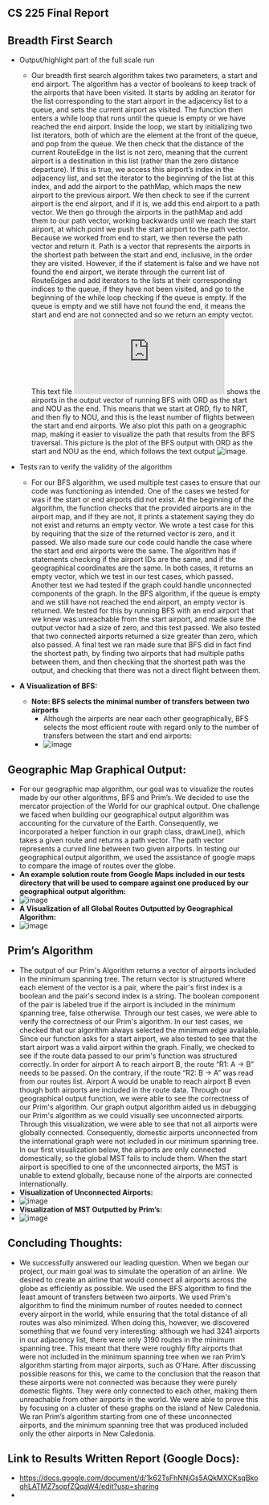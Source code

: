 ## CS 225 Final Report

## Breadth First Search
  - Output/highlight part of the full scale run
    - Our breadth first search algorithm takes two parameters, a start and end airport. The algorithm has a vector of booleans to keep track of the airports that have been visited. It starts by adding an iterator for the list corresponding to the start airport in the adjacency list to a queue, and sets the current airport as visited. The function then enters a while loop that runs until the queue is empty or we have reached the end airport. Inside the loop, we start by initializing two list iterators, both of which are the element at the front of the queue, and pop from the queue. We then check that the distance of the current RouteEdge in the list is not zero, meaning that the current airport is a destination in this list (rather than the zero distance departure). If this is true, we access this airport’s index in the adjacency list, and set the iterator to the beginning of the list at this index, and add the airport to the pathMap, which maps the new airport to the previous airport. We then check to see if the current airport is the end airport, and if it is, we add this end airport to a path vector. We then go through the airports in the pathMap and add them to our path vector, working backwards until we reach the start airport, at which point we push the start airport to the path vector. Because we worked from end to start, we then reverse the path vector and return it. Path is a vector that represents the airports in the shortest path between the start and end, inclusive, in the order they are visited. However, if the if statement is false and we have not found the end airport, we iterate through the current list of RouteEdges and add iterators to the lists at their corresponding indices to the queue, if they have not been visited, and go to the beginning of the while loop checking if the queue is empty. If the queue is empty and we still have not found the end, it means the start and end are not connected and so we return an empty vector. This text file ![image](https://github-dev.cs.illinois.edu/cs225-sp22/lboelke2-aosepek2-junryuf2-mstrac4/blob/main/tests/bfs1_output.txt) shows the airports in the output vector of running BFS with ORD as the start and NOU as the end. This means that we start at ORD, fly to NRT, and then fly to NOU, and this is the least number of flights between the start and end airports. We also plot this path on a geographic map, making it easier to visualize the path that results from the BFS traversal. This picture is the plot of the BFS output with ORD as the start and NOU as the end, which follows the text output 
![image](https://github-dev.cs.illinois.edu/cs225-sp22/lboelke2-aosepek2-junryuf2-mstrac4/blob/main/tests/bfs3.png). 
  - Tests ran to verify the validity of the algorithm
    - For our BFS algorithm, we used multiple test cases to ensure that our code was functioning as intended. One of the cases we tested for was if the start or end airports did not exist. At the beginning of the algorithm, the function checks that the provided airports are in the airport map, and if they are not, it prints a statement saying they do not exist and returns an empty vector. We wrote a test case for this by requiring that the size of the returned vector is zero, and it passed. We also made sure our code could handle the case where the start and end airports were the same. The algorithm has if statements checking if the airport IDs are the same, and if the geographical coordinates are the same. In both cases, it returns an empty vector, which we test in our test cases, which passed. Another test we had tested if the graph could handle unconnected components of the graph. In the BFS algorithm, if the queue is empty and we still have not reached the end airport, an empty vector is returned. We tested for this by running BFS with an end airport that we knew was unreachable from the start airport, and made sure the output vector had a size of zero, and this test passed. We also tested that two connected airports returned a size greater than zero, which also passed. A final test we ran made sure that BFS did in fact find the shortest path, by finding two airports that had multiple paths between them, and then checking that the shortest path was the output, and checking that there was not a direct flight between them.

  - **A Visualization of BFS:**
    - **Note: BFS selects the minimal number of transfers between two airports**
      - Although the airports are near each other geographically, BFS selects the most efficient route with regard only to the number of transfers between the start and end airports: 
      - ![image](https://github-dev.cs.illinois.edu/cs225-sp22/lboelke2-aosepek2-junryuf2-mstrac4/blob/main/tests/BFSeval.png)

## Geographic Map Graphical Output:
  - For our geographic map algorithm, our goal was to visualize the routes made by our other algorithms, BFS and Prim’s. We decided to use the mercator projection of the World for our  graphical output. One challenge we faced when building our geographical output algorithm was accounting for the curvature of the Earth. Consequently, we incorporated a helper function in our graph class, drawLine(), which takes a given route and returns a path vector. The path vector represents a curved line between two given airports. In testing our geographical output algorithm, we used the assistance of google maps to compare the image of routes over the globe. 
  - **An example solution route from Google Maps included in our tests directory that will be used to compare against one produced by our geographical output algorithm:**
  - ![image](https://github-dev.cs.illinois.edu/cs225-sp22/lboelke2-aosepek2-junryuf2-mstrac4/blob/main/GeographicSoln.png) 
  - **A Visualization of all Global Routes Outputted by Geographical Algorithm:** 
  - ![image](https://github-dev.cs.illinois.edu/cs225-sp22/lboelke2-aosepek2-junryuf2-mstrac4/blob/main/geographic_map_ALLROUTES.png) 



## Prim’s Algorithm
  - The output of our Prim's Algorithm returns a vector of airports included in the minimum spanning tree. The return vector is structured where each element of the vector is a    pair, where the pair's first index is a boolean and the pair's second index is a string. The boolean component of the pair is labeled true if the airport is included in the      minimum spanning tree, false otherwise. Through our test cases, we were able to verify the correctness of our Prim's algorithm. In our test cases, we checked that our            algorithm always selected the minimum edge available. Since our function asks for a start airport, we also tested to see that the start airport was a valid airport within the    graph. Finally, we checked to see if the route data passed to our prim's function was structured correctly. In order for airport A to reach airport B, the route “R1: A -> B”    needs to be passed. On the contrary, if the route “R2: B -> A” was read from our routes list. Airport A would be unable to reach airport B even though both airports are          included in the route data. Through our geographical output function, we were able to see the correctness of our Prim's algorithm. Our graph output algorithm aided us in        debugging our Prim's algorithm as we could visually see unconnected airports. Through this visualization, we were able to see that not all airports were globally connected.      Consequently, domestic airports unconnected from the international graph were not included in our minimum spanning tree. In our first visualization below, the airports are      only connected domestically, so the global MST fails to include them. When the start airport is specified to one of the unconnected airports, the MST is unable to extend        globally, because none of the airports are connected internationally. 
  - **Visualization of Unconnected Airports:** 
  - ![image](https://github-dev.cs.illinois.edu/cs225-sp22/lboelke2-aosepek2-junryuf2-mstrac4/blob/main/Unconnected.png)
  - **Visualization of MST Outputted by Prim’s:**
  - ![image](https://github-dev.cs.illinois.edu/cs225-sp22/lboelke2-aosepek2-junryuf2-mstrac4/blob/main/mst_output.png)

## Concluding Thoughts:
  - We successfully answered our leading question. When we began our project, our main goal was to simulate the operation of an airline. We desired to create an airline that would connect all airports across the globe as efficiently as possible.  We used the BFS algorithm to find the least amount of transfers between two airports. We used Prim's algorithm to find the minimum number of routes needed to connect every airport in the world, while ensuring that the total distance of all routes was also minimized. When doing this, however, we discovered something that we found very interesting: although we had 3241 airports in our adjacency list, there were only 3190 routes in the minimum spanning tree. This meant that there were roughly fifty airports that were not included in the minimum spanning tree when we ran Prim’s algorithm starting from major airports, such as O’Hare. After discussing possible reasons for this, we came to the conclusion that the reason that these airports were not connected was because they were purely domestic flights. They were only connected to each other, making them unreachable from other airports in the world. We were able to prove this by focusing on a cluster of these graphs on the island of New Caledonia. We ran Prim’s algorithm starting from one of these unconnected airports, and the minimum spanning tree that was produced included only the other airports in New Caledonia.
## Link to Results Written Report (Google Docs):
  - https://docs.google.com/document/d/1k62TsFhNNjGs5AQkMXCKsqBkoqhLATMZ7sopfZQqaW4/edit?usp=sharing
  - 
